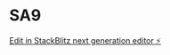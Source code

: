 # SA9

[Edit in StackBlitz next generation editor ⚡️](https://stackblitz.com/~/github.com/service-tbz/SA9)